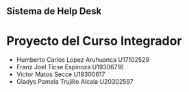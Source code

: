 ## Sistema de Help Desk
# Proyecto del Curso Integrador
- Humberto Carlos Lopez Aruhuanca   U17102529
- Franz Joel Ticse Espinoza         U19306716
- Victor Matos Secce                U18300617
- Gladys Pamela Trujillo Alcala     U20302597


